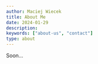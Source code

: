 ```yaml
---
author: Maciej Wiecek
title: About Me
date: 2024-01-29
description:
keywords: ["about-us", "contact"]
type: about
---
```


Soon...
